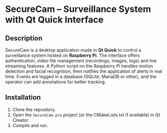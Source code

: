 # SecureCam – Surveillance System with Qt Quick Interface

## Description
SecureCam is a desktop application made in **Qt Quick** to control a surveillance system hosted on **Raspberry Pi**. The interface offers authentication, video file management (recordings, images, logs) and live streaming features. A Python script on the Raspberry Pi handles motion detection and facial recognition, then notifies the application of alerts in real time. Events are logged in a database (SQLite, MariaDB or other), and the operator can add annotations for better tracking.

## Installation
1. Clone the repository.
2. Open the `SecureCam.pro` project (or the CMakeLists.txt if available) in Qt Creator.
3. Compile and run.
